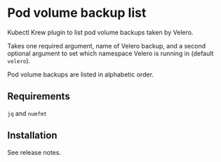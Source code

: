 # Pod volume backup list

Kubectl Krew plugin to list pod volume backups taken by Velero.

Takes one required argument, name of Velero backup, and a second optional argument to set which namespace Velero is running in (default `velero`).

Pod volume backups are listed in alphabetic order.

## Requirements

`jq` and `numfmt`

## Installation

See release notes.
